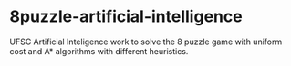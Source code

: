 # 8puzzle-artificial-intelligence
UFSC Artificial Inteligence work to solve the 8 puzzle game with uniform cost and A* algorithms with different heuristics.
